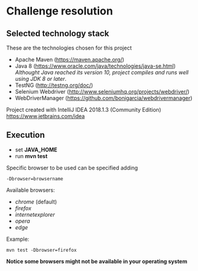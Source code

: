 # Challenge resolution

## Selected technology stack

These are the technologies chosen for this project

* Apache Maven (https://maven.apache.org/)
* Java 8 (https://www.oracle.com/java/technologies/java-se.html) *Althought Java reached its version 10, project compiles and runs well using JDK 8 or later*. 
* TestNG (http://testng.org/doc/)
* Selenium Webdriver (http://www.seleniumhq.org/projects/webdriver/)
* WebDriverManager (https://github.com/bonigarcia/webdrivermanager)

Project created with IntelliJ IDEA 2018.1.3 (Community Edition) https://www.jetbrains.com/idea


## Execution 

 * set **JAVA_HOME**
 * run **mvn test**
 
Specific browser to be used can be specified adding 

	-Dbrowser=browsername

Available browsers:

- *chrome*  (default)
- *firefox*
- *internetexplorer*
- *opera*
- *edge* 

Example:
 
	mvn test -Dbrowser=firefox
 
 **Notice some browsers might not be available in your operating system**